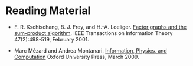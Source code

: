 # Reading Material

* F. R. Kschischang, B. J. Frey, and H.-A. Loeliger.
[Factor graphs and the sum-product algorithm](https://dx.doi.org/10.1109/18.910572).
IEEE Transactions on Information Theory 47(2):498-519, February 2001.

* Marc Mézard and Andrea Montanari.
[Information, Physics, and Computation](http://web.stanford.edu/~montanar/RESEARCH/book.html)
Oxford University Press, March 2009.

